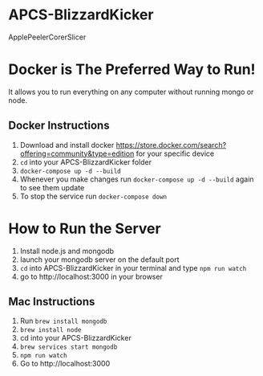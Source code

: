 # APCS-BlizzardKicker
ApplePeelerCorerSlicer

# Docker is The Preferred Way to Run!
It allows you to run everything on any computer without running mongo or node.

## Docker Instructions
1. Download and install docker https://store.docker.com/search?offering=community&type=edition for your specific device
2. `cd` into your APCS-BlizzardKicker folder
3. `docker-compose up -d --build`
4. Whenever you make changes run `docker-compose up -d --build` again to see them update
5. To stop the service run `docker-compose down`

# How to Run the Server
1. Install node.js and mongodb
2. launch your mongodb server on the default port
3. `cd` into APCS-BlizzardKicker in your terminal and type `npm run watch`
4. go to http://localhost:3000 in your browser

## Mac Instructions
1. Run `brew install mongodb`
2. `brew install node`
3. cd into your APCS-BlizzardKicker
4. `brew services start mongodb`
5. `npm run watch`
6. Go to http://localhost:3000
